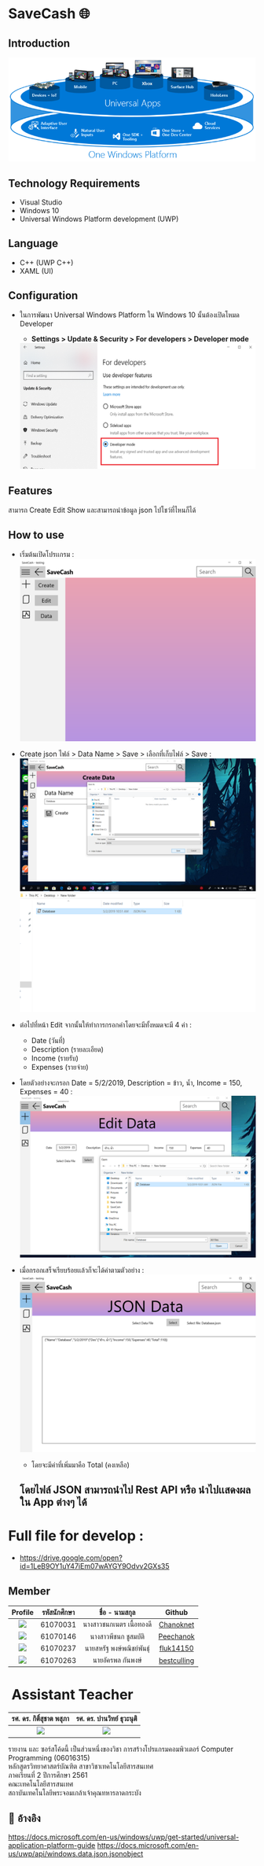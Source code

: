 # SaveCash 🌐

## Introduction
   <img src = "https://github.com/bestculling/Project_SaveCash/blob/master/Imgs/UWP.png">


## Technology Requirements
  - Visual Studio 
  - Windows 10
  - Universal Windows Platform development (UWP)
## Language
  - C++ (UWP C++)
  - XAML (UI)
## Configuration
  - ในการพัฒนา Universal Windows Platform ใน Windows 10 นั้นต้องเปิดโหมด Developer
    - <b>Settings > Update & Security > For developers > Developer mode</b><br/>
    
     <img src = "https://github.com/bestculling/Project_SaveCash/blob/master/Imgs/config.png">

## Features
  สามารถ Create Edit Show และสามารถนำข้อมูล json ไปโชว์ที่ไหนก็ได้

## How to use
  - เริ่มต้นเปิดโปรเเกรม :
    <img src = "https://github.com/bestculling/Project_SaveCash/blob/master/Imgs/start.png">
  - Create json ไฟล์ > Data Name > Save > เลือกที่เก็บไฟล์ > Save :
    <img src = "https://github.com/bestculling/Project_SaveCash/blob/master/Imgs/create.png">
    <img src = "https://github.com/bestculling/Project_SaveCash/blob/master/Imgs/success.png">
  - ต่อไปที่หน้า Edit จากนั้นให้ทำการกรอกค่าโดยจะมีทั้งหมดจะมี 4 ค่า :
     - Date (วันที่)
     - Description (รายละเอียด)
     - Income (รายรับ)
     - Expenses (รายจ่าย)
    
  - โดยตัวอย่างจะกรอก Date = 5/2/2019, Description = ข้าว, น้ำ, Income = 150, Expenses =  40 :
    <img src = "https://github.com/bestculling/Project_SaveCash/blob/master/Imgs/edit.png">
    
  - เมื่อกรอกเสร็จเรียบร้อยเเล้วก็จะได้ค่าตามตัวอย่าง :
    <img src = "https://github.com/bestculling/Project_SaveCash/blob/master/Imgs/json.png">
    - โดยจะมีค่าที่เพิ่มมาคือ Total (คงเหลือ)
 
    ## โดยไฟล์ JSON สามารถนำไป Rest API หรือ นำไปเเสดงผลใน App ต่างๆ ได้
# Full file for develop :
  - https://drive.google.com/open?id=1LeB9OY1uY47iEm07wAYGY9Odvv2GXs35
    
## Member
| Profile | รหัสนักศึกษา        | ชื่อ - นามสกุล | Github |
|:---------:| :-------------: |:---------------------:| :-------------: |
| <a><img src="https://avatars0.githubusercontent.com/u/42911683?s=400&u=431dcfbada4a650387f1a2fd0ab1c1882a85872e&v=4" width="200px"></a> | 61070031    | นางสาวชนกเนตร เนื้อทองดี| [Chanoknet](https://github.com/Chanoknet) |
| <a><img src="https://avatars1.githubusercontent.com/u/42942851?s=400&u=03e25671b186d3e3a6f149248ba0ff64adb15554&v=4" width="200px"></a> | 61070146    | นางสาวพีชนก ชูสมบัติ | [Peechanok](https://github.com/Peechanok) |
| <a><img src="https://avatars3.githubusercontent.com/u/43024125?s=400&u=5ba40e931f930fb29b0e619f7237fd55f0608d4d&v=4" width="200px"></a> | 61070237    | นายสหรัฐ พงษ์พณิชย์พันธ์ุ | [fluk14150](https://github.com/fluk14150) |
| <a><img src="https://avatars0.githubusercontent.com/u/42959703?s=400&amp;u=0b955bd365c9e28826b7c2b92022e7a005458326&amp;v=4" width="200px"></a> | 61070263    | นายอัครพล กันพงษ์| [bestculling](https://github.com/bestculling) |
# ![]() Assistant Teacher
|รศ. ดร. กิติ์สุชาต พสุภา|รศ. ดร. ปานวิทย์ ธุวะนุติ|
|:-:|:-:|
|<a><img src="https://www.it.kmitl.ac.th/wp-content/uploads/2017/12/Kitsuchart-300x300.jpg" width="200px"></a> |<a><img src="https://www.it.kmitl.ac.th/wp-content/uploads/2017/12/Panwit-300x300.jpg" width="200px"></a>|


รายงาน และ ซอร์สโค้ดนี้ เป็นส่วนหนึ่งของวิชา การสร้างโปรแกรมคอมพิวเตอร์ Computer Programming (06016315)<br>
หลักสูตรวิทยาศาสตร์บัณฑิต สาขาวิชาเทคโนโลยีสารสนเทศ<br>
ภาคเรียนที่ 2 ปีการศึกษา 2561<br>
คณะเทคโนโลยีสารสนเทศ<br>
สถาบันเทคโนโลยีพระจอมเกล้าเจ้าคุณทหารลาดกระบัง<br>

## 🔗 อ้างอิง
  https://docs.microsoft.com/en-us/windows/uwp/get-started/universal-application-platform-guide
  https://docs.microsoft.com/en-us/uwp/api/windows.data.json.jsonobject
